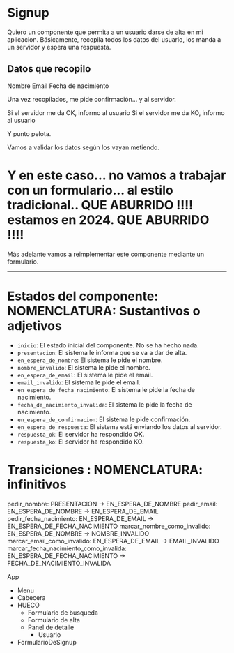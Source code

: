 # Signup

Quiero un componente que permita a un usuario darse de alta en mi aplicacion.
Básicamente, recopila todos los datos del usuario, los manda a un servidor y espera una respuesta.

## Datos que recopilo

Nombre
Email
Fecha de nacimiento

Una vez recopilados, me pide confirmación... y al servidor.

Si el servidor me da OK, informo al usuario
Si el servidor me da KO, informo al usuario

Y punto pelota.

Vamos a validar los datos según los vayan metiendo.

# Y en este caso... no vamos a trabajar con un formulario... al estilo tradicional.. QUE ABURRIDO !!!! estamos en 2024. QUE ABURRIDO !!!!

Más adelante vamos a reimplementar este componente mediante un formulario. 

---

# Estados del componente: NOMENCLATURA: Sustantivos o adjetivos

- `inicio`: El estado inicial del componente. No se ha hecho nada.
- `presentacion`: El sistema le informa que se va a dar de alta.
- `en_espera_de_nombre`: El sistema le pide el nombre.
- `nombre_invalido`: El sistema le pide el nombre.
- `en_espera_de_email`: El sistema le pide el email.
- `email_invalido`: El sistema le pide el email.
- `en_espera_de_fecha_nacimiento`: El sistema le pide la fecha de nacimiento.
- `fecha_de_nacimiento_invalida`: El sistema le pide la fecha de nacimiento.
- `en_espera_de_confirmacion`: El sistema le pide confirmación.
- `en_espera_de_respuesta`: El sistema está enviando los datos al servidor.
- `respuesta_ok`: El servidor ha respondido OK.
- `respuesta_ko`: El servidor ha respondido KO.

# Transiciones : NOMENCLATURA: infinitivos

pedir_nombre: PRESENTACION -> EN_ESPERA_DE_NOMBRE
pedir_email: EN_ESPERA_DE_NOMBRE -> EN_ESPERA_DE_EMAIL
pedir_fecha_nacimiento: EN_ESPERA_DE_EMAIL -> EN_ESPERA_DE_FECHA_NACIMIENTO
marcar_nombre_como_invalido: EN_ESPERA_DE_NOMBRE -> NOMBRE_INVALIDO
marcar_email_como_invalido: EN_ESPERA_DE_EMAIL -> EMAIL_INVALIDO
marcar_fecha_nacimiento_como_invalida: EN_ESPERA_DE_FECHA_NACIMIENTO -> FECHA_DE_NACIMIENTO_INVALIDA



App 
 - Menu
 - Cabecera
 - HUECO 
   - Formulario de busqueda
   - Formulario de alta
   - Panel de detalle
     - Usuario
 - FormularioDeSignup